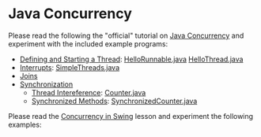 # Java Concurrency

Please read the following the "official" tutorial on [Java Concurrency](https://docs.oracle.com/javase/tutorial/essential/concurrency/index.html) and experiment with the included example programs:
* [Defining and Starting a Thread](https://docs.oracle.com/javase/tutorial/essential/concurrency/runthread.html): [HelloRunnable.java](./HelloRunnable.java) [HelloThread.java](./HelloThread.java)
* [Interrupts](https://docs.oracle.com/javase/tutorial/essential/concurrency/interrupt.html): [SimpleThreads.java](./SimpleThreads.java) 
* [Joins](https://docs.oracle.com/javase/tutorial/essential/concurrency/join.html)
* [Synchronization](https://docs.oracle.com/javase/tutorial/essential/concurrency/sync.html)
  * [Thread Intereference](https://docs.oracle.com/javase/tutorial/essential/concurrency/interfere.html): [Counter.java](./Counter.java)
  * [Synchronized Methods](https://docs.oracle.com/javase/tutorial/essential/concurrency/syncmeth.html): [SynchronizedCounter.java](./SynchronizedCounter.java)

Please read the [Concurrency in Swing](https://docs.oracle.com/javase/tutorial/uiswing/concurrency/index.html) lesson and experiment the following examples:



